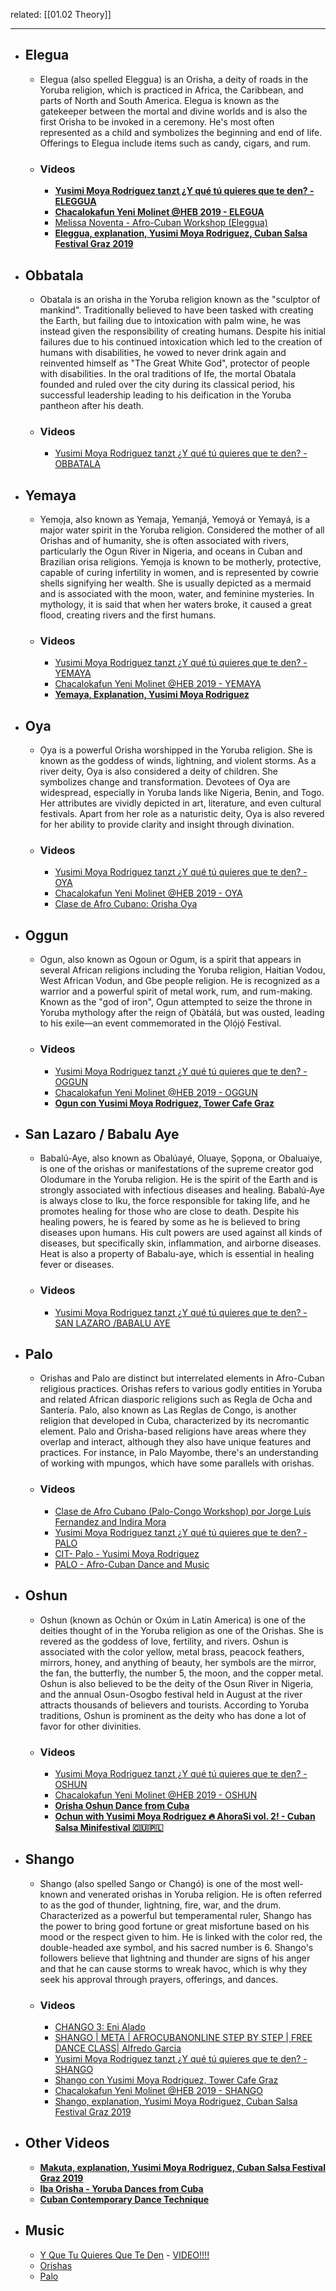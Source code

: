 related: [[01.02 Theory]]

---
- ## Elegua
    - Elegua (also spelled Eleggua) is an Orisha, a deity of roads in the Yoruba religion, which is practiced in Africa, the Caribbean, and parts of North and South America. Elegua is known as the gatekeeper between the mortal and divine worlds and is also the first Orisha to be invoked in a ceremony. He's most often represented as a child and symbolizes the beginning and end of life. Offerings to Elegua include items such as candy, cigars, and rum.
    - ### Videos
        - [**Yusimi Moya Rodriguez tanzt ¿Y qué tú quieres que te den? - ELEGGUA**](https://youtu.be/dMOIc33Pg8M?si=VB1z-g3tukC8B1AB&t=276)
        - [**Chacalokafun Yeni Molinet @HEB 2019 - ELEGUA**](https://youtu.be/mZf-av9Jw5I?si=3ANQbR8xWvEaAmiH&t=238)
        - [Melissa Noventa - Afro-Cuban Workshop (Eleggua)](https://www.youtube.com/watch?v=7FgcGEuHB4o)
        - [**Eleggua, explanation, Yusimi Moya Rodriguez, Cuban Salsa Festival Graz 2019**](https://www.youtube.com/watch?v=OuOlJx4gIYQ)
- ## Obbatala
    - Obatala is an orisha in the Yoruba religion known as the "sculptor of mankind". Traditionally believed to have been tasked with creating the Earth, but failing due to intoxication with palm wine, he was instead given the responsibility of creating humans. Despite his initial failures due to his continued intoxication which led to the creation of humans with disabilities, he vowed to never drink again and reinvented himself as "The Great White God", protector of people with disabilities. In the oral traditions of Ife, the mortal Obatala founded and ruled over the city during its classical period, his successful leadership leading to his deification in the Yoruba pantheon after his death.
    - ### Videos
        - [Yusimi Moya Rodriguez tanzt ¿Y qué tú quieres que te den? - OBBATALA](https://youtu.be/dMOIc33Pg8M?si=vxvavRO2dAkG3HgD&t=294)
- ## Yemaya
    - Yemọja, also known as Yemaja, Yemanjá, Yemoyá or Yemayá, is a major water spirit in the Yoruba religion. Considered the mother of all Orishas and of humanity, she is often associated with rivers, particularly the Ogun River in Nigeria, and oceans in Cuban and Brazilian orisa religions. Yemọja is known to be motherly, protective, capable of curing infertility in women, and is represented by cowrie shells signifying her wealth. She is usually depicted as a mermaid and is associated with the moon, water, and feminine mysteries. In mythology, it is said that when her waters broke, it caused a great flood, creating rivers and the first humans.
    - ### Videos
        - [Yusimi Moya Rodriguez tanzt ¿Y qué tú quieres que te den? - YEMAYA](https://youtu.be/dMOIc33Pg8M?si=L8Xo3rm4q8h9C49k&t=335)
        - [Chacalokafun Yeni Molinet @HEB 2019 - YEMAYA](https://youtu.be/mZf-av9Jw5I?si=e-IpyATvNK2maF6e&t=303)
        - [**Yemaya, Explanation, Yusimi Moya Rodriguez**](https://www.youtube.com/watch?v=U6k0-TajV8w)
- ## Oya
    - Ọya is a powerful Orisha worshipped in the Yoruba religion. She is known as the goddess of winds, lightning, and violent storms. As a river deity, Oya is also considered a deity of children. She symbolizes change and transformation. Devotees of Oya are widespread, especially in Yoruba lands like Nigeria, Benin, and Togo. Her attributes are vividly depicted in art, literature, and even cultural festivals. Apart from her role as a naturistic deity, Oya is also revered for her ability to provide clarity and insight through divination.
    - ### Videos
        - [Yusimi Moya Rodriguez tanzt ¿Y qué tú quieres que te den? - OYA](https://youtu.be/dMOIc33Pg8M?si=jX9I50PXWSZZh70z&t=360)
        - [Chacalokafun Yeni Molinet @HEB 2019 - OYA](https://youtu.be/mZf-av9Jw5I?si=PAZJzAnvBnN7vXWU&t=279)
        - [Clase de Afro Cubano: Orisha Oya](https://www.youtube.com/watch?v=vdVLQkOIgYs)
- ## Oggun
    - Ogun, also known as Ogoun or Ogum, is a spirit that appears in several African religions including the Yoruba religion, Haitian Vodou, West African Vodun, and Gbe people religion. He is recognized as a warrior and a powerful spirit of metal work, rum, and rum-making. Known as the "god of iron", Ogun attempted to seize the throne in Yoruba mythology after the reign of Ọbàtálá, but was ousted, leading to his exile—an event commemorated in the Ọlọ́jọ́ Festival.
    - ### Videos
        - [Yusimi Moya Rodriguez tanzt ¿Y qué tú quieres que te den? - OGGUN](https://youtu.be/dMOIc33Pg8M?si=jrRVfAo0yanDl1EO&t=394)
        - [Chacalokafun Yeni Molinet @HEB 2019 - OGGUN](https://youtu.be/mZf-av9Jw5I?si=bgHSBrM20RhH7oSX&t=255)
        - [**Ogun con Yusimi Moya Rodriguez, Tower Cafe Graz**](https://www.youtube.com/watch?v=G3gac5jl9Yk)
- ## San Lazaro / Babalu Aye
    - Babalú-Aye, also known as Obalúayé, Oluaye, Ṣọpọna, or Obaluaiye, is one of the orishas or manifestations of the supreme creator god Olodumare in the Yoruba religion. He is the spirit of the Earth and is strongly associated with infectious diseases and healing. Babalú-Aye is always close to Iku, the force responsible for taking life, and he promotes healing for those who are close to death. Despite his healing powers, he is feared by some as he is believed to bring diseases upon humans. His cult powers are used against all kinds of diseases, but specifically skin, inflammation, and airborne diseases. Heat is also a property of Babalu-aye, which is essential in healing fever or diseases.
    - ### Videos
        - [Yusimi Moya Rodriguez tanzt ¿Y qué tú quieres que te den? - SAN LAZARO /BABALU AYE](https://youtu.be/dMOIc33Pg8M?si=B8zisvxse4DXVU5s&t=428)
- ## Palo
    - Orishas and Palo are distinct but interrelated elements in Afro-Cuban religious practices. Orishas refers to various godly entities in Yoruba and related African diasporic religions such as Regla de Ocha and Santería. Palo, also known as Las Reglas de Congo, is another religion that developed in Cuba, characterized by its necromantic element. Palo and Orisha-based religions have areas where they overlap and interact, although they also have unique features and practices. For instance, in Palo Mayombe, there's an understanding of working with mpungos, which have some parallels with orishas.
    - ### Videos
        - [Clase de Afro Cubano (Palo-Congo Workshop) por Jorge Luis Fernandez and Indira Mora](https://www.youtube.com/watch?v=BZoH7pt2Vaw)
        - [Yusimi Moya Rodriguez tanzt ¿Y qué tú quieres que te den? - PALO](https://youtu.be/dMOIc33Pg8M?si=dTvUDOSL_E7e-3NU&t=462)
        - [CIT- Palo - Yusimi Moya Rodriguez](https://www.youtube.com/watch?v=_1GOSC6vCtc)
        - [PALO - Afro-Cuban Dance and Music](https://www.youtube.com/watch?v=WYrGt-inNVk&list=PL8hFYIpg2Jp0TyEze1gs8tL_hDd53KHui)
- ## Oshun
    - Oshun (known as Ochún or Oxúm in Latin America) is one of the deities thought of in the Yoruba religion as one of the Orishas. She is revered as the goddess of love, fertility, and rivers. Oshun is associated with the color yellow, metal brass, peacock feathers, mirrors, honey, and anything of beauty, her symbols are the mirror, the fan, the butterfly, the number 5, the moon, and the copper metal. Oshun is also believed to be the deity of the Osun River in Nigeria, and the annual Osun-Osogbo festival held in August at the river attracts thousands of believers and tourists. According to Yoruba traditions, Oshun is prominent as the deity who has done a lot of favor for other divinities.
    - ### Videos
        - [Yusimi Moya Rodriguez tanzt ¿Y qué tú quieres que te den? - OSHUN](https://youtu.be/dMOIc33Pg8M?si=gmgN2V2ruMmCYoYc&t=533)
        - [Chacalokafun Yeni Molinet @HEB 2019 - OSHUN](https://youtu.be/mZf-av9Jw5I?si=JGWWbOLDJKKNXno9&t=261)
        - [**Orisha Oshun Dance from Cuba**](https://www.youtube.com/watch?v=2yFUouzE7Yk)
        - [**Ochun with Yusimi Moya Rodriguez 🔥 AhoraSi vol. 2! - Cuban Salsa Minifestival 🇨🇺🇵🇱**](https://www.youtube.com/watch?v=buMdvd-V7WM)
- ## Shango
    - Shango (also spelled Sango or Changó) is one of the most well-known and venerated orishas in Yoruba religion. He is often referred to as the god of thunder, lightning, fire, war, and the drum. Characterized as a powerful but temperamental ruler, Shango has the power to bring good fortune or great misfortune based on his mood or the respect given to him. He is linked with the color red, the double-headed axe symbol, and his sacred number is 6. Shango's followers believe that lightning and thunder are signs of his anger and that he can cause storms to wreak havoc, which is why they seek his approval through prayers, offerings, and dances.
    - ### Videos
        - [CHANGO 3: Eni Alado](https://www.youtube.com/watch?v=xMiIq7eiV-s)
        - [SHANGO | META | AFROCUBANONLINE STEP BY STEP | FREE DANCE CLASS| Alfredo Garcia](https://www.youtube.com/watch?v=WXDd79W5uKw)
        - [Yusimi Moya Rodriguez tanzt ¿Y qué tú quieres que te den? - SHANGO](https://youtu.be/dMOIc33Pg8M?si=R1diIAnzJi-24aK_&t=568)
        - [Shango con Yusimi Moya Rodriguez, Tower Cafe Graz](https://www.youtube.com/watch?v=t-jKEqaftZU)
        - [Chacalokafun Yeni Molinet @HEB 2019 - SHANGO](https://youtu.be/mZf-av9Jw5I?si=mHK3JkEoKNA3VpEE&t=314)
        - [Shango, explanation, Yusimi Moya Rodriguez, Cuban Salsa Festival Graz 2019](https://www.youtube.com/watch?v=Bflgc9FKhP0)
- ## Other Videos
    - [**Makuta, explanation, Yusimi Moya Rodriguez, Cuban Salsa Festival Graz 2019**](https://www.youtube.com/watch?v=b0VCaqDQySU)
    - [**Iba Orisha - Yoruba Dances from Cuba**](https://www.youtube.com/watch?v=AoSjzIVAtEo)
    - [**Cuban Contemporary Dance Technique**](https://www.youtube.com/watch?v=eN6JjTSGl-I)
- ## Music
    - [Y Que Tu Quieres Que Te Den](https://tidal.com/browse/track/48498366) - [VIDEO!!!!](https://www.youtube.com/watch?v=dMOIc33Pg8M)
    - [Orishas](https://drive.google.com/drive/folders/0B97x8pM4tMdhVUlIRklnaVIxUkk?resourcekey=0-rn9WrqCdVPBDn3ofrJFYRA&usp=drive_link)
    - [Palo](https://drive.google.com/drive/folders/0B97x8pM4tMdhWHdPUk1oSmJRVTA?resourcekey=0-6jIOP0UDtcH7L-YYICyhig&usp=drive_link)